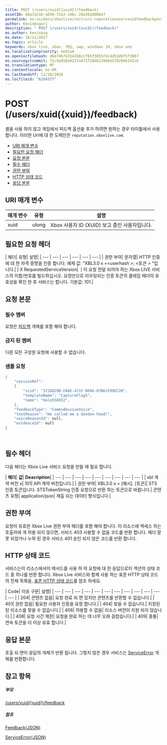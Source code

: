 ```yaml
---
title: POST (/users/xuid({xuid})/feedback)
assetID: 48a7a510-a658-f2a3-c6bc-28a3610006e7
permalink: en-us/docs/xboxlive/rest/uri-reputationusersxuidfeedbackpost.html
author: KevinAsgari
description: " POST (/users/xuid({xuid})/feedback)"
ms.author: kevinasg
ms.date: 10/12/2017
ms.topic: article
keywords: xbox live, xbox, 게임, uwp, windows 10, xbox one
ms.localizationpriority: medium
ms.openlocfilehash: d6e74674334268ccf65f3055fdc4d53d9f5f3867
ms.sourcegitcommit: f2c9a050a9137a473f28b613968d5782866142c6
ms.translationtype: MT
ms.contentlocale: ko-KR
ms.lasthandoff: 11/10/2018
ms.locfileid: "6264377"
---
```

# <a name="post-usersxuidxuidfeedback"></a>POST (/users/xuid({xuid})/feedback)
셸을 사용 하지 않고 게임에서 피드백 옵션을 추가 하려면 원하는 경우 타이틀에서 사용 합니다. 이러한 Uri에 대 한 도메인은 `reputation.xboxlive.com`.
 
  * [URI 매개 변수](#ID4EZ)
  * [필요한 요청 헤더](#ID4EEB)
  * [요청 본문](#ID4ENC)
  * [필수 헤더](#ID4EDE)
  * [권한 부여](#ID4EXF)
  * [HTTP 상태 코드](#ID4EEG)
  * [응답 본문](#ID4EZH)
 
<a id="ID4EZ"></a>

 
## <a name="uri-parameters"></a>URI 매개 변수
 
| 매개 변수| 유형| 설명| 
| --- | --- | --- | 
| xuid| ulong| Xbox 사용자 ID (XUID) 보고 중인 사용자입니다.| 
  
<a id="ID4EEB"></a>

 
## <a name="required-request-headers"></a>필요한 요청 헤더
 
| 헤더| 유형| 설명| 
| --- | --- | --- | --- | --- | --- | 
| 권한 부여| 문자열| HTTP 인증에 대 한 자격 증명을 인증 합니다. 예제 값: "XBL3.0 x =&lt;userhash >; &lt;토큰 > "입니다.| 
| X RequestedServiceVersion|  | 이 요청 전달 되어야 하는 Xbox LIVE 서비스의 이름/번호를 빌드하십시오. 요청만으로 라우팅되는 인증 토큰의 클레임 헤더의 유효성을 확인 한 후 서비스는 합니다. 기본값: 101.| 
  
<a id="ID4ENC"></a>

 
## <a name="request-body"></a>요청 본문 
 
<a id="ID4EVC"></a>

 
### <a name="required-members"></a>필수 멤버 
 
요청은 [피드백](../../json/json-feedback.md) 개체를 포함 해야 합니다. 
  
<a id="ID4EED"></a>

 
### <a name="prohibited-members"></a>금지 된 멤버 
 
다른 모든 구성원 요청에 사용할 수 없습니다.
  
<a id="ID4ETD"></a>

 
### <a name="sample-request"></a>샘플 요청 
 

```cpp
{
    "sessionRef":
    {
        "scid": "372D829B-FA8E-471F-B696-07B61F09EC20",
        "templateName": "CaptureFlag5",
        "name": "Halo556932",
    },
    "feedbackType": "CommsAbusiveVoice",
    "textReason": "He called me a doodoo-head!",
    "voiceReasonId": null,
    "evidenceId": null
}

      
```

   
<a id="ID4EDE"></a>

 
## <a name="required-headers"></a>필수 헤더
 
다음 헤더는 Xbox Live 서비스 요청을 만들 때 필요 합니다.
 
| <b>헤더</b>| <b>값</b>| <b>Deacription</b>| 
| --- | --- | --- | --- | --- | --- | --- | --- | --- | 
| xbl 계약 버전 x| 101| API 계약 버전입니다.| 
| 권한 부여| XBL3.0 x = [해시]. [토큰]| STS 인증 토큰입니다. STSTokenString 인증 요청으로 반환 하는 토큰으로 바뀝니다.| 
콘텐츠 유형| 
application/json| 
제출 되는 데이터 형식입니다.| 
  
<a id="ID4EXF"></a>

 
## <a name="authorization"></a>권한 부여
 
요청이 유효한 Xbox Live 권한 부여 헤더를 포함 해야 합니다. 이 리소스에 액세스 하는 호출자에 게 허용 되지 않으면, 서비스 403 사용할 수 없음 코드를 반환 합니다. 헤더 잘못 되었거나 누락 된 경우 서비스 401 승인 되지 않은 코드를 반환 합니다.
  
<a id="ID4EEG"></a>

 
## <a name="http-status-codes"></a>HTTP 상태 코드
 
서비스는이 리소스에서이 메서드를 사용 하 여 요청에 대 한 응답으로이 섹션의 상태 코드 중 하나를 반환 합니다. Xbox Live 서비스와 함께 사용 하는 표준 HTTP 상태 코드의 전체 목록을, [표준 HTTP 상태 코드](../../additional/httpstatuscodes.md)를 참조 하세요.
 
| Code| 이유 구문| 설명| 
| --- | --- | --- | --- | --- | --- | --- | --- | --- | --- | --- | --- | 
| 204| 콘텐츠 없음| 요청 완료 되 면 있지만 콘텐츠를 반환할 수 없습니다.| 
| 401| 권한 없음| 필요한 사용자 인증을 요청 합니다.| 
| 404| 찾을 수 없습니다.| 지정된 된 리소스를 찾을 수 없습니다.| 
| 406| 허용할 수 없음| 리소스 버전이 지원 되지 않습니다.| 
| 408| 요청 시간 제한| 요청을 완료 하는 데 너무 오래 걸렸습니다.| 
| 409| 충돌| 연속 토큰을 더 이상 유효 합니다.| 
  
<a id="ID4EZH"></a>

 
## <a name="response-body"></a>응답 본문 
 
호출 되 면이 응답의 개체가 반환 됩니다. 그렇지 않은 경우 서비스는 [ServiceError](../../json/json-serviceerror.md) 개체를 반환합니다.
  
<a id="ID4EOAAC"></a>

 
## <a name="see-also"></a>참고 항목
 
<a id="ID4EQAAC"></a>

 
##### <a name="parent"></a>부모 

[/users/xuid({xuid})/feedback](uri-reputationusersxuidfeedback.md)

  
<a id="ID4E3AAC"></a>

 
##### <a name="reference"></a>참조 

[Feedback(JSON)](../../json/json-feedback.md)

 [ServiceError(JSON)](../../json/json-serviceerror.md)

   